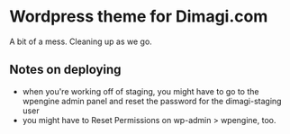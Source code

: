 # Wordpress theme for Dimagi.com

A bit of a mess. Cleaning up as we go.

## Notes on deploying

- when you're working off of staging, you might have to go to the wpengine admin panel and reset the password for the dimagi-staging user
- you might have to Reset Permissions on wp-admin > wpengine, too.
